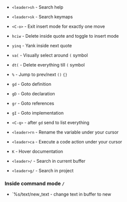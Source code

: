 - `<leader>sh` - Search help
- `<leader>sk` - Search keymaps

- `<C-o>` - Exit insert mode for exactly one move

- `hciw` - Delete inside quote and toggle to insert mode

- `yinq` - Yank inside next quote

- `va(` - Visually select around `(` symbol
- `dt(` - Delete everything till `(` symbol

- `%` - Jump to prev/next `()` `{}`

- `gd` - Goto definition
- `gD` - Goto declaration
- `gr` - Goto references
- `gI` - Goto implementation

- `<C-q>` - after `gd` send to list everything

- `<leader>rn` - Rename the variable under your cursor
- `<leader>ca` - Execute a code action under your cursor
- `K` - Hover documentation

- `<leader>/` - Search in current buffer
- `<leader>g/` - Search in project

### Inside command mode `/`

- `%s/text/new_text - change text in buffer to new

